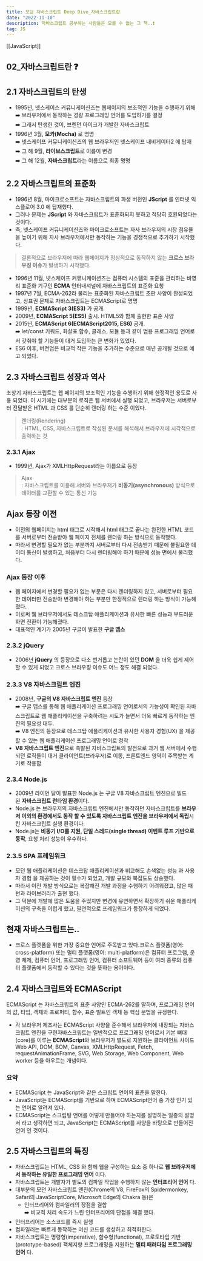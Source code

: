 ```yaml
---
title: 모던 자바스크립트 Deep Dive_자바스크립트란
date: "2022-11-10"
description: 자바스크립트 공부하는 사람들은 모를 수 없는 그 책..❗️
tag: JS
---
```

[[JavaScript]]
## 02\_자바스크립트란 ❓

## 2.1 자바스크립트의 탄생

-   1995년, 넷스케이스 커뮤니케이션즈는 웹페이지의 보조적인 기능을 수행하기 위해  
    ➡️ 브라우저에서 동작하는 경량 프로그래밍 언어를 도입하기를 결정  
    ➡️ 그래서 탄생한 것이, 브렌던 아이크가 개발한 자바스크립트
-   1996년 3월, **모카(Mocha)** 로 명명  
    ➡️ 넷스케이프 커뮤니케이션즈의 웹 브라우저인 넷스케이프 내비게이터2 에 탑재  
    ➡️ 그 해 9월, **라이브스크립트**로 이름이 변경  
    ➡️ 그 해 12월, **자바스크립트**라는 이름으로 최종 명명

## 2.2 자바스크립트의 표준화

-   1996년 8월, 마이크로소프트는 자바스크립트의 파생 버전인 **JScript** 를 인터넷 익스플로어 3.0 에 탑재했다.
-   그러나 문제는 **JScript** 와 자바스크립트가 표준화되지 못하고 적당히 호환되었다는 것이다.
-   즉, 넷스케이프 커뮤니케이션즈와 마이크로소프트는 자사 브라우저의 시장 점유율을 높이기 위해 자사 브라우저에서만 동작하는 기능을 경쟁적으로 추가하기 시작했다.

> 결론적으로 브라우저에 따라 웹페이지가 정상적으로 동작하지 않는 **크로스 브라우징 이슈**가 발생하기 시작했다.

-   1996년 11월, 넷스케이프 커뮤니케이션즈는 컴퓨터 시스템의 표준을 관리하는 비영리 표준화 기구인 **ECMA** 인터내셔널에 자바스크립트의 표준화 요청
-   1997년 7월, ECMA-262라 불리는 표준화된 자바스크립트 초판 사양이 완성되었고, 상표권 문제로 자바스크립트는 ECMAScript로 명명
-   1999년, **ECMAScript 3(ES3)** 가 공개.
-   2009년, **ECMAScript 5(ES5)** 출시. HTML5와 함께 출현한 표준 사양
-   2015년, **ECMAScript 6(ECMAScript2015, ES6)** 공개.  
    ➡️ let/const 키워드, 화살표 함수, 클래스, 모듈 등과 같이 범용 프로그래밍 언어로서 갖춰야 할 기능들이 대거 도입하는 큰 변화가 있었다.
-   ES6 이후, 버전업은 비교적 작은 기능을 추가하는 수준으로 매년 공개될 것으로 예고 되었다.

## 2.3 자바스크립트 성장과 역사

초창기 자바스크립트는 웹 페이지의 보조적인 기능을 수행하기 위해 한정적인 용도로 사용 되었다. 이 시기에는 대부분의 로직은 웹 서버에서 실행 되었고, 브라우저는 서버로부터 전달받은 HTML 과 CSS 를 단순히 렌더링 하는 수준 이었다.

> 렌더링(Rendering)  
> : HTML, CSS, 자바스크립트로 작성된 문서를 해석해서 브라우저에 시각적으로 출력하는 것

### 2.3.1 Ajax

-   1999년, Ajax가 XMLHttpRequest라는 이름으로 등장

> Ajax  
> : 자바스크립트를 이용해 서버와 브라우저가 **비동기(asynchronous)** 방식으로 데이터를 교환할 수 있는 통신 기능

## Ajax 등장 이전

-   이전의 웹페이지는 html 태그로 시작해서 html 태그로 끝나는 완전한 HTML 코드를 서버로부터 전송받아 웹 페이지 전체를 렌더링 하는 방식으로 동작했다.
-   따라서 변경할 필요가 없는 부분까지 서버로부터 다시 전송받기 때문에 불필요한 데이터 통신이 발생하고, 처음부터 다시 렌더링해야 하기 때문에 성능 면에서 불리했다.

### Ajax 등장 이후

-   웹 페이지에서 변경할 필요가 없는 부분은 다시 렌더링하지 않고, 서버로부터 필요한 데이터만 전송받아 변경해야 하는 부분만 한정적으로 렌더링 하는 방식이 가능해졌다.
-   이로써 웹 브라우저에서도 데스크탑 애플리케이션과 유사한 빠른 성능과 부드러운 화면 전환이 가능해졌다.
-   대표적인 계기가 2005년 구글이 발표한 **구글 맵스**

### 2.3.2 jQuery

-   2006년 **jQuery** 의 등장으로 다소 번거롭고 논란이 있던 **DOM** 을 더욱 쉽게 제어할 수 있게 되었고 크로스 브라우징 이슈도 어느 정도 해결 되었다.

### 2.3.3 V8 자바스크립트 엔진

-   2008년, **구글의 V8 자바스크립트 엔진** 등장  
    ➡️ 구글 맵스를 통해 웹 애플리케이션 프로그래밍 언어로서의 가능성이 확인된 자바스크립트로 웹 애플리케이션을 구축하려는 시도가 늘면서 더욱 빠르게 동작하는 엔진의 필요성 대두.  
    ➡️ V8 엔진의 등장으로 데스크탑 애플리케이션과 유사한 사용자 경험(UX) 을 제공할 수 있는 웹 애플리케이션 프로그래밍 언어로 정착
-   **V8 자바스크립트 엔진**으로 촉발된 자바스크립트의 발전으로 과거 웹 서버에서 수행되던 로직들이 대거 클라이언트(브라우저)로 이동, 프론트엔드 영역이 주목받는 계기로 작용함

### 2.3.4 Node.js

-   2009년 라이언 달이 발표한 Node.js 는 구글 V8 자바스크립트 엔진으로 빌드된 **자바스크립트 런타임 환경**이다.
-   Node.js 는 브라우저의 자바스크립트 엔진에서만 동작하던 자바스크립트를 **브라우저 이외의 환경에서도 동작 할 수 있도록 자바스크립트 엔진을 브라우저에서 독립**시킨 자바스크립트 실행 환경이다.
-   Node.js는 **비동기 I/O를 지원, 단일 스레드(single thread) 이벤트 루프 기반으로 동작**, 요청 처리 성능이 우수하다.

### 2.3.5 SPA 프레임워크

-   모던 웹 애플리케이션은 데스크탑 애플리케이션과 비교해도 손색없는 성능 과 사용자 경험 을 제공하는 것이 필수가 되었고, 개발 규모와 복잡도도 상승했다.
-   따라서 이전 개발 방식으로는 복잡해진 개발 과정을 수행하기 어려워졌고, 많은 패턴과 라이브러리가 출현 했다.
-   그 덕분에 개발에 많은 도움을 주었지만 변경에 유연하면서 확장하기 쉬운 애플리케이션의 구축을 어렵게 했고, 필연적으로 프레임워크가 등장하게 되었다.

## 현재 자바스크립트는..

-   크로스 플랫폼을 위한 가장 중요한 언어로 주목받고 있다.크로스 플랫폼(영어: cross-platform) 또는 멀티 플랫폼(영어: multi-platform)은 컴퓨터 프로그램, 운영 체제, 컴퓨터 언어, 프로그래밍 언어, 컴퓨터 소프트웨어 등이 여러 종류의 컴퓨터 플랫폼에서 동작할 수 있다는 것을 뜻하는 용어이다.

## 2.4 자바스크립트와 ECMAScript

ECMAScript 는 자바스크립트의 표준 사양인 ECMA-262를 말하며, 프로그래밍 언어의 값, 타입, 객체와 프로퍼티, 함수, 표준 빌트인 객체 등 핵심 문법을 규정한다.

-   각 브라우저 제조사는 ECMAScript 사양을 준수해서 브라우저에 내장되는 자바스크립트 엔진을 구현자바스크립트는 일반적으로 프로그래밍 언어로서 기본 뼈대(core)를 이루는 **ECMAScript**와 브라우저가 별도로 지원하는 클라이언트 사이드 Web API, DOM, BOM, Canvas, XMLHttpRequest, Fetch, requestAnimationFrame, SVG, Web Storage, Web Component, Web worker 등을 아우르는 개념이다.

### 요약

-   ECMAScript 는 JavaScript와 같은 스크립트 언어의 표준을 말한다.
-   JavaScript는 ECMAScript를 기반으로 하며 ECMAScript언어 중 가장 인기 있는 언어로 알려져 있다.
-   ECMAScript는 스크립팅 언어를 어떻게 만들어야 하는지를 설명하는 일종의 설명서 라고 생각하면 되고, JavaScript는 ECMAScript를 사양을 바탕으로 만들어진 언어 인 것이다.

## 2.5 자바스크립트의 특징

-   자바스크립트는 HTML, CSS 와 함께 웹을 구성하는 요소 중 하나로 **웹 브라우저에서 동작하는 유일한 프로그래밍 언어** 이다.
-   자바스크립트는 개발자가 별도의 컴파일 작업을 수행하지 않는 **인터프리어 언어** 다.
-   대부분의 모던 자바스크립트 엔진(Chrome의 V8, FireFox의 Spidermonkey, Safari의 JavaScriptCore, Microsoft Edge의 Chakra 등)은
    -   인터프리어와 컴파일러의 장점을 결합  
        ➡️ 비교적 처리 속도가 느린 인터프리어의 단점을 해결 했다.
-   인터프리어는 소스코드를 즉시 실행
-   컴파일러는 빠르게 동작하는 머신 코드를 생성하고 최적화한다.
-   자바스크립트는 명령형(imperative), 함수형(functional), 프로토타입 기반(prototype-based) 객체지향 프로그래밍을 지원하는 **멀티 패러다임 프로그래밍 언어** 다.
